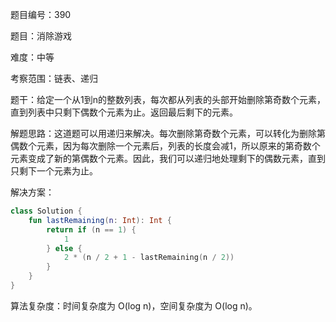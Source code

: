 题目编号：390

题目：消除游戏

难度：中等

考察范围：链表、递归

题干：给定一个从1到n的整数列表，每次都从列表的头部开始删除第奇数个元素，直到列表中只剩下偶数个元素为止。返回最后剩下的元素。

解题思路：这道题可以用递归来解决。每次删除第奇数个元素，可以转化为删除第偶数个元素，因为每次删除一个元素后，列表的长度会减1，所以原来的第奇数个元素变成了新的第偶数个元素。因此，我们可以递归地处理剩下的偶数元素，直到只剩下一个元素为止。

解决方案：

```kotlin
class Solution {
    fun lastRemaining(n: Int): Int {
        return if (n == 1) {
            1
        } else {
            2 * (n / 2 + 1 - lastRemaining(n / 2))
        }
    }
}
```

算法复杂度：时间复杂度为 O(log n)，空间复杂度为 O(log n)。